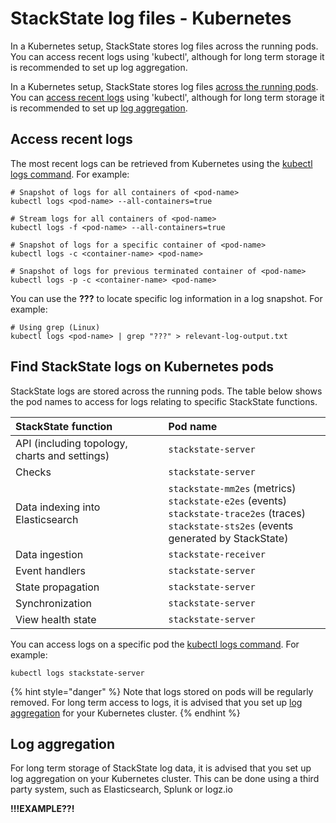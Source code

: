 # StackState log files - Kubernetes

In a Kubernetes setup, StackState stores log files across the running pods. You can access recent logs using 'kubectl', although for long term storage it is recommended to set up log aggregation.

In a Kubernetes setup, StackState stores log files [across the running pods](#find-stackstate-logs-on-kubernetes-pods). You can [access recent logs](#access-recent-logs) using 'kubectl', although for long term storage it is recommended to set up [log aggregation](#log-aggregation).

## Access recent logs

The most recent logs can be retrieved from Kubernetes using the [kubectl logs command](https://kubernetes.io/docs/reference/generated/kubectl/kubectl-commands#logs). For example:
```
# Snapshot of logs for all containers of <pod-name>
kubectl logs <pod-name> --all-containers=true

# Stream logs for all containers of <pod-name>
kubectl logs -f <pod-name> --all-containers=true

# Snapshot of logs for a specific container of <pod-name>
kubectl logs -c <container-name> <pod-name>

# Snapshot of logs for previous terminated container of <pod-name>
kubectl logs -p -c <container-name> <pod-name>
```

You can use the **???** to locate specific log information in a log snapshot. For example:

```
# Using grep (Linux)
kubectl logs <pod-name> | grep "???" > relevant-log-output.txt

```

## Find StackState logs on Kubernetes pods

StackState logs are stored across the running pods. The table below shows the pod names to access for logs relating to specific StackState functions.

| StackState function | Pod name  |
|:---|:---|
| API (including topology, charts and settings) | `stackstate-server` |
| Checks | `stackstate-server` |
| Data indexing into Elasticsearch | `stackstate-mm2es` (metrics)<br>`stackstate-e2es` (events)<br>`stackstate-trace2es` (traces)<br>`stackstate-sts2es` (events generated by StackState) |
| Data ingestion | `stackstate-receiver` |
| Event handlers | `stackstate-server` |
| State propagation | `stackstate-server` |
| Synchronization | `stackstate-server` |
| View health state | `stackstate-server` |

You can access logs on a specific pod the [kubectl logs command](https://kubernetes.io/docs/reference/generated/kubectl/kubectl-commands#logs). For example:

```
kubectl logs stackstate-server
```

{% hint style="danger" %}
Note that logs stored on pods will be regularly removed. For long term access to logs, it is advised that you set up [log aggregation](#log-aggregation) for your Kubernetes cluster.
{% endhint %}


## Log aggregation

For long term storage of StackState log data, it is advised that you set up log aggregation on your Kubernetes cluster. This can be done using a third party system, such as Elasticsearch, Splunk or logz.io

**!!!EXAMPLE??!**
